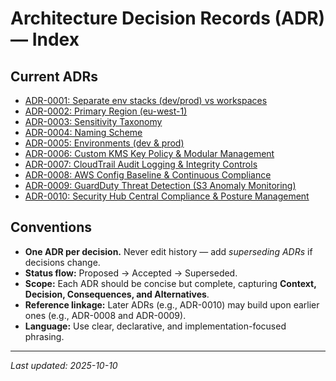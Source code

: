 ﻿# Architecture Decision Records (ADR) — Index

## Current ADRs

- [ADR-0001: Separate env stacks (dev/prod) vs workspaces](0001-env-stacks-vs-workspaces.md)
- [ADR-0002: Primary Region (eu-west-1)](0002-primary-region.md)
- [ADR-0003: Sensitivity Taxonomy](0003-sensitivity-taxonomy.md)
- [ADR-0004: Naming Scheme](0004-naming-scheme.md)
- [ADR-0005: Environments (dev & prod)](0005-environments.md)
- [ADR-0006: Custom KMS Key Policy & Modular Management](0006-kms-key-management.md)
- [ADR-0007: CloudTrail Audit Logging & Integrity Controls](0007-cloudtrail-audit-logging.md)
- [ADR-0008: AWS Config Baseline & Continuous Compliance](0008-aws-config-baseline.md)
- [ADR-0009: GuardDuty Threat Detection (S3 Anomaly Monitoring)](0009-guardduty-threat-detection.md)
- [ADR-0010: Security Hub Central Compliance & Posture Management](0010-securityhub-central-compliance.md)

## Conventions

- **One ADR per decision.** Never edit history — add *superseding ADRs* if decisions change.  
- **Status flow:** Proposed → Accepted → Superseded.  
- **Scope:** Each ADR should be concise but complete, capturing **Context, Decision, Consequences, and Alternatives**.  
- **Reference linkage:** Later ADRs (e.g., ADR-0010) may build upon earlier ones (e.g., ADR-0008 and ADR-0009).  
- **Language:** Use clear, declarative, and implementation-focused phrasing.  

---

_Last updated: 2025-10-10_
